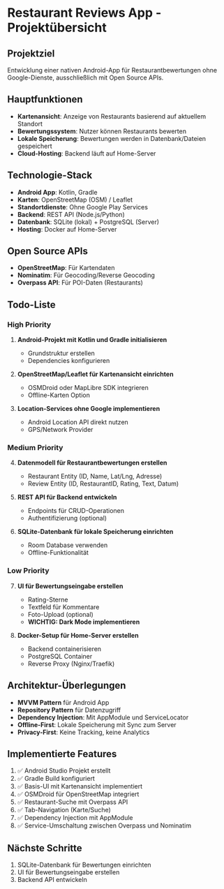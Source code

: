 # Restaurant Reviews App - Projektübersicht

## Projektziel
Entwicklung einer nativen Android-App für Restaurantbewertungen ohne Google-Dienste, ausschließlich mit Open Source APIs.

## Hauptfunktionen
- **Kartenansicht**: Anzeige von Restaurants basierend auf aktuellem Standort
- **Bewertungssystem**: Nutzer können Restaurants bewerten
- **Lokale Speicherung**: Bewertungen werden in Datenbank/Dateien gespeichert
- **Cloud-Hosting**: Backend läuft auf Home-Server

## Technologie-Stack
- **Android App**: Kotlin, Gradle
- **Karten**: OpenStreetMap (OSM) / Leaflet
- **Standortdienste**: Ohne Google Play Services
- **Backend**: REST API (Node.js/Python)
- **Datenbank**: SQLite (lokal) + PostgreSQL (Server)
- **Hosting**: Docker auf Home-Server

## Open Source APIs
- **OpenStreetMap**: Für Kartendaten
- **Nominatim**: Für Geocoding/Reverse Geocoding
- **Overpass API**: Für POI-Daten (Restaurants)

## Todo-Liste

### High Priority
1. **Android-Projekt mit Kotlin und Gradle initialisieren**
   - Grundstruktur erstellen
   - Dependencies konfigurieren
   
2. **OpenStreetMap/Leaflet für Kartenansicht einrichten**
   - OSMDroid oder MapLibre SDK integrieren
   - Offline-Karten Option
   
3. **Location-Services ohne Google implementieren**
   - Android Location API direkt nutzen
   - GPS/Network Provider

### Medium Priority
4. **Datenmodell für Restaurantbewertungen erstellen**
   - Restaurant Entity (ID, Name, Lat/Lng, Adresse)
   - Review Entity (ID, RestaurantID, Rating, Text, Datum)
   
5. **REST API für Backend entwickeln**
   - Endpoints für CRUD-Operationen
   - Authentifizierung (optional)
   
6. **SQLite-Datenbank für lokale Speicherung einrichten**
   - Room Database verwenden
   - Offline-Funktionalität

### Low Priority
7. **UI für Bewertungseingabe erstellen**
   - Rating-Sterne
   - Textfeld für Kommentare
   - Foto-Upload (optional)
   - **WICHTIG: Dark Mode implementieren**
   
8. **Docker-Setup für Home-Server erstellen**
   - Backend containerisieren
   - PostgreSQL Container
   - Reverse Proxy (Nginx/Traefik)

## Architektur-Überlegungen
- **MVVM Pattern** für Android App
- **Repository Pattern** für Datenzugriff
- **Dependency Injection**: Mit AppModule und ServiceLocator
- **Offline-First**: Lokale Speicherung mit Sync zum Server
- **Privacy-First**: Keine Tracking, keine Analytics

## Implementierte Features
1. ✅ Android Studio Projekt erstellt
2. ✅ Gradle Build konfiguriert
3. ✅ Basis-UI mit Kartenansicht implementiert
4. ✅ OSMDroid für OpenStreetMap integriert
5. ✅ Restaurant-Suche mit Overpass API
6. ✅ Tab-Navigation (Karte/Suche)
7. ✅ Dependency Injection mit AppModule
8. ✅ Service-Umschaltung zwischen Overpass und Nominatim

## Nächste Schritte
1. SQLite-Datenbank für Bewertungen einrichten
2. UI für Bewertungseingabe erstellen
3. Backend API entwickeln